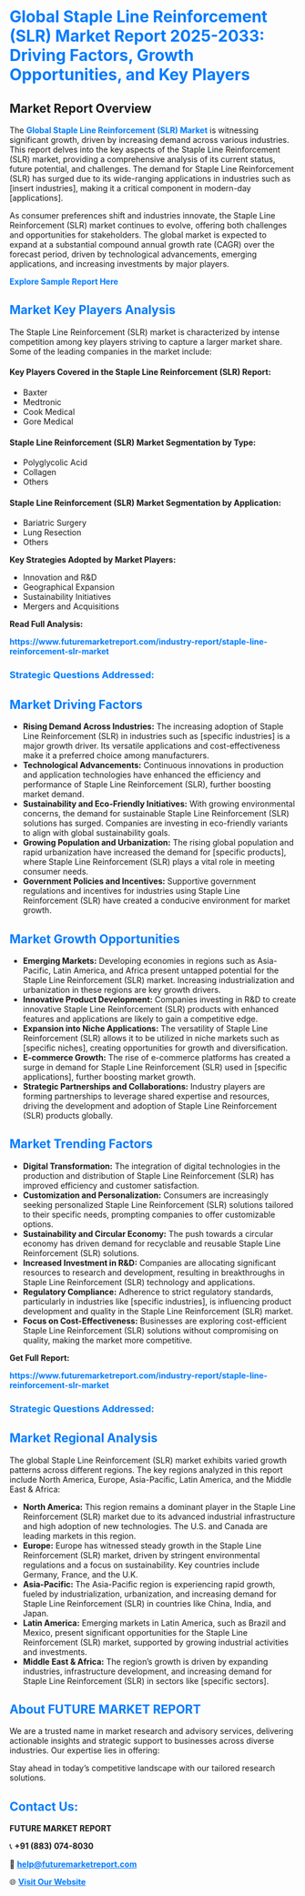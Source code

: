 <h1 style="color: #007BFF;">Global Staple Line Reinforcement (SLR) Market Report 2025-2033: Driving Factors, Growth Opportunities, and Key Players</h1>

<section id="overview">
<h2>Market Report Overview</h2>
<p>The <a href="https://www.futuremarketreport.com/industry-report/staple-line-reinforcement-slr-market" style="color: #007BFF; text-decoration: none;"><strong>Global Staple Line Reinforcement (SLR) Market</strong></a> is witnessing significant growth, driven by increasing demand across various industries. This report delves into the key aspects of the Staple Line Reinforcement (SLR) market, providing a comprehensive analysis of its current status, future potential, and challenges. The demand for Staple Line Reinforcement (SLR) has surged due to its wide-ranging applications in industries such as [insert industries], making it a critical component in modern-day [applications].</p>
<p>As consumer preferences shift and industries innovate, the Staple Line Reinforcement (SLR) market continues to evolve, offering both challenges and opportunities for stakeholders. The global market is expected to expand at a substantial compound annual growth rate (CAGR) over the forecast period, driven by technological advancements, emerging applications, and increasing investments by major players.</p>
</section>

<section id="overview">
<p><a href="https://www.futuremarketreport.com/request-sample/reportId=77916" style="color: #007BFF; text-decoration: none;"><strong>Explore Sample Report Here</strong></a></p>
</section>

<section id="key-players">
<h2 style="color: #007BFF;">Market Key Players Analysis</h2>
<p>The Staple Line Reinforcement (SLR) market is characterized by intense competition among key players striving to capture a larger market share. Some of the leading companies in the market include:</p>
<h4>Key Players Covered in the Staple Line Reinforcement (SLR) Report:</h4>
<ul><li>Baxter</li><li>Medtronic</li><li>Cook Medical</li><li>Gore Medical</li></ul>
<h4>Staple Line Reinforcement (SLR) Market Segmentation by Type:</h4>
<ul><li>Polyglycolic Acid</li><li>Collagen</li><li>Others</li></ul>

<h4>Staple Line Reinforcement (SLR) Market Segmentation by Application:</h4>
<ul><li>Bariatric Surgery</li><li>Lung Resection</li><li>Others</li></ul>
<p><strong>Key Strategies Adopted by Market Players:</strong></p>
<ul>
<li>Innovation and R&D</li>
<li>Geographical Expansion</li>
<li>Sustainability Initiatives</li>
<li>Mergers and Acquisitions</li>
</ul>
</section>

<section>
<p><strong>Read Full Analysis: </strong></p><a href="https://www.futuremarketreport.com/industry-report/staple-line-reinforcement-slr-market" style="color: #007BFF; text-decoration: none;"><strong>https://www.futuremarketreport.com/industry-report/staple-line-reinforcement-slr-market</strong></a>
<h3 style="color: #007BFF;">Strategic Questions Addressed:</h3>
</section>

<section id="driving-factors">
<h2 style="color: #007BFF;">Market Driving Factors</h2>
<ul>
<li><strong>Rising Demand Across Industries:</strong> The increasing adoption of Staple Line Reinforcement (SLR) in industries such as [specific industries] is a major growth driver. Its versatile applications and cost-effectiveness make it a preferred choice among manufacturers.</li>
<li><strong>Technological Advancements:</strong> Continuous innovations in production and application technologies have enhanced the efficiency and performance of Staple Line Reinforcement (SLR), further boosting market demand.</li>
<li><strong>Sustainability and Eco-Friendly Initiatives:</strong> With growing environmental concerns, the demand for sustainable Staple Line Reinforcement (SLR) solutions has surged. Companies are investing in eco-friendly variants to align with global sustainability goals.</li>
<li><strong>Growing Population and Urbanization:</strong> The rising global population and rapid urbanization have increased the demand for [specific products], where Staple Line Reinforcement (SLR) plays a vital role in meeting consumer needs.</li>
<li><strong>Government Policies and Incentives:</strong> Supportive government regulations and incentives for industries using Staple Line Reinforcement (SLR) have created a conducive environment for market growth.</li>
</ul>
</section>

<section id="growth-opportunities">
<h2 style="color: #007BFF;">Market Growth Opportunities</h2>
<ul>
<li><strong>Emerging Markets:</strong> Developing economies in regions such as Asia-Pacific, Latin America, and Africa present untapped potential for the Staple Line Reinforcement (SLR) market. Increasing industrialization and urbanization in these regions are key growth drivers.</li>
<li><strong>Innovative Product Development:</strong> Companies investing in R&D to create innovative Staple Line Reinforcement (SLR) products with enhanced features and applications are likely to gain a competitive edge.</li>
<li><strong>Expansion into Niche Applications:</strong> The versatility of Staple Line Reinforcement (SLR) allows it to be utilized in niche markets such as [specific niches], creating opportunities for growth and diversification.</li>
<li><strong>E-commerce Growth:</strong> The rise of e-commerce platforms has created a surge in demand for Staple Line Reinforcement (SLR) used in [specific applications], further boosting market growth.</li>
<li><strong>Strategic Partnerships and Collaborations:</strong> Industry players are forming partnerships to leverage shared expertise and resources, driving the development and adoption of Staple Line Reinforcement (SLR) products globally.</li>
</ul>
</section>

<section id="trending-factors">
<h2 style="color: #007BFF;">Market Trending Factors</h2>
<ul>
<li><strong>Digital Transformation:</strong> The integration of digital technologies in the production and distribution of Staple Line Reinforcement (SLR) has improved efficiency and customer satisfaction.</li>
<li><strong>Customization and Personalization:</strong> Consumers are increasingly seeking personalized Staple Line Reinforcement (SLR) solutions tailored to their specific needs, prompting companies to offer customizable options.</li>
<li><strong>Sustainability and Circular Economy:</strong> The push towards a circular economy has driven demand for recyclable and reusable Staple Line Reinforcement (SLR) solutions.</li>
<li><strong>Increased Investment in R&D:</strong> Companies are allocating significant resources to research and development, resulting in breakthroughs in Staple Line Reinforcement (SLR) technology and applications.</li>
<li><strong>Regulatory Compliance:</strong> Adherence to strict regulatory standards, particularly in industries like [specific industries], is influencing product development and quality in the Staple Line Reinforcement (SLR) market.</li>
<li><strong>Focus on Cost-Effectiveness:</strong> Businesses are exploring cost-efficient Staple Line Reinforcement (SLR) solutions without compromising on quality, making the market more competitive.</li>
</ul>
</section>

<section>
<p><strong>Get Full Report: </strong></p><a href="https://www.futuremarketreport.com/industry-report/staple-line-reinforcement-slr-market" style="color: #007BFF; text-decoration: none;"><strong>https://www.futuremarketreport.com/industry-report/staple-line-reinforcement-slr-market</strong></a>
<h3 style="color: #007BFF;">Strategic Questions Addressed:</h3>
</section>


<section id="regional-analysis">
<h2 style="color: #007BFF;">Market Regional Analysis</h2>
<p>The global Staple Line Reinforcement (SLR) market exhibits varied growth patterns across different regions. The key regions analyzed in this report include North America, Europe, Asia-Pacific, Latin America, and the Middle East & Africa:</p>
<ul>
<li><strong>North America:</strong> This region remains a dominant player in the Staple Line Reinforcement (SLR) market due to its advanced industrial infrastructure and high adoption of new technologies. The U.S. and Canada are leading markets in this region.</li>
<li><strong>Europe:</strong> Europe has witnessed steady growth in the Staple Line Reinforcement (SLR) market, driven by stringent environmental regulations and a focus on sustainability. Key countries include Germany, France, and the U.K.</li>
<li><strong>Asia-Pacific:</strong> The Asia-Pacific region is experiencing rapid growth, fueled by industrialization, urbanization, and increasing demand for Staple Line Reinforcement (SLR) in countries like China, India, and Japan.</li>
<li><strong>Latin America:</strong> Emerging markets in Latin America, such as Brazil and Mexico, present significant opportunities for the Staple Line Reinforcement (SLR) market, supported by growing industrial activities and investments.</li>
<li><strong>Middle East & Africa:</strong> The region’s growth is driven by expanding industries, infrastructure development, and increasing demand for Staple Line Reinforcement (SLR) in sectors like [specific sectors].</li>
</ul>
</section>

<footer>
<h2 style="color: #007BFF;">About FUTURE MARKET REPORT</h2>
<p>We are a trusted name in market research and advisory services, delivering actionable insights and strategic support to businesses across diverse industries. Our expertise lies in offering:</p>

<p>Stay ahead in today’s competitive landscape with our tailored research solutions.</p>

<h2 style="color: #007BFF;">Contact Us:</h2>
<p><strong>FUTURE MARKET REPORT</strong></p>
<p>📞 <strong>+91 (883) 074-8030</strong></p>
<p>📧 <strong><a href="mailto:help@futuremarketreport.com" style="color: #007BFF;">help@futuremarketreport.com</a></strong></p>
<p>🌐 <strong><a href="https://www.futuremarketreport.com/" style="color: #007BFF;">Visit Our Website</a></strong></p>
</footer>